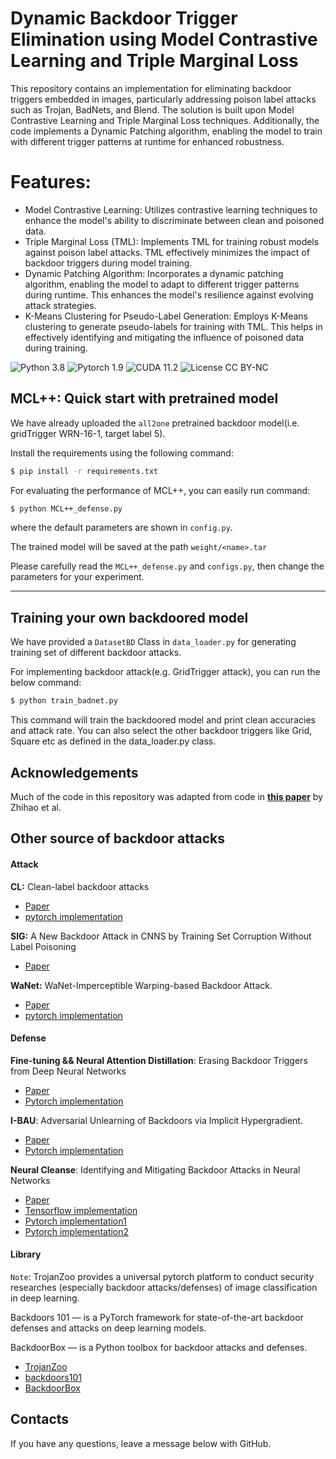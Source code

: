 # Dynamic Backdoor Trigger Elimination using Model Contrastive Learning and Triple Marginal Loss
This repository contains an implementation for eliminating backdoor triggers embedded in images, particularly addressing poison label attacks such as Trojan, BadNets, and Blend. The solution is built upon Model Contrastive Learning and Triple Marginal Loss techniques. Additionally, the code implements a Dynamic Patching algorithm, enabling the model to train with different trigger patterns at runtime for enhanced robustness.

# Features:
- Model Contrastive Learning: Utilizes contrastive learning techniques to enhance the model's ability to discriminate between clean and poisoned data.
- Triple Marginal Loss (TML): Implements TML for training robust models against poison label attacks. TML effectively minimizes the impact of backdoor triggers during model training.
- Dynamic Patching Algorithm: Incorporates a dynamic patching algorithm, enabling the model to adapt to different trigger patterns during runtime. This enhances the model's resilience against evolving attack strategies.
- K-Means Clustering for Pseudo-Label Generation: Employs K-Means clustering to generate pseudo-labels for training with TML. This helps in effectively identifying and mitigating the influence of poisoned data during training. 

![Python 3.8](https://img.shields.io/badge/python-3.8-DodgerBlue.svg?style=plastic)
![Pytorch 1.9](https://img.shields.io/badge/pytorch-1.9-DodgerBlue.svg?style=plastic)
![CUDA 11.2](https://img.shields.io/badge/cuda-11.2-DodgerBlue.svg?style=plastic)
![License CC BY-NC](https://img.shields.io/badge/license-CC_BY--NC-DodgerBlue.svg?style=plastic)

## MCL++: Quick start with pretrained model
We have already uploaded the `all2one` pretrained backdoor model(i.e. gridTrigger WRN-16-1, target label 5).

Install the requirements using the following command:
```bash
$ pip install -r requirements.txt
```
For evaluating the performance of  MCL++, you can easily run command:

```bash
$ python MCL++_defense.py
```
where the default parameters are shown in `config.py`.

The trained model will be saved at the path `weight/<name>.tar`

Please carefully read the `MCL++_defense.py` and `configs.py`, then change the parameters for your experiment.



---

## Training your own backdoored model
We have provided a `DatasetBD` Class in `data_loader.py` for generating training set of different backdoor attacks. 

For implementing backdoor attack(e.g. GridTrigger attack), you can run the below command:

```bash
$ python train_badnet.py
```
This command will train the backdoored model and print clean accuracies and attack rate. You can also select the other backdoor triggers like Grid, Square etc as defined in the data_loader.py class. 


## Acknowledgements
Much of the code in this repository was adapted from code in **[this paper](https://github.com/Zhihao151/MCL/blob/master/main.py)** by Zhihao et al.

## Other source of backdoor attacks
#### Attack

**CL:** Clean-label backdoor attacks

- [Paper](https://people.csail.mit.edu/madry/lab/cleanlabel.pdf)
- [pytorch implementation](https://github.com/hkunzhe/label_consistent_attacks_pytorch)

**SIG:** A New Backdoor Attack in CNNS by Training Set Corruption Without Label Poisoning

- [Paper](https://ieeexplore.ieee.org/document/8802997/footnotes)

**WaNet:** WaNet-Imperceptible Warping-based Backdoor Attack.

- [Paper](https://openreview.net/pdf?id=eEn8KTtJOx)
- [pytorch implementation](https://github.com/VinAIResearch/Warping-based_Backdoor_Attack-release)

#### Defense


**Fine-tuning && Neural Attention Distillation**: Erasing Backdoor Triggers from Deep Neural Networks

- [Paper](https://openreview.net/pdf?id=9l0K4OM-oXE)
- [Pytorch implementation](https://github.com/bboylyg/NAD)

**I-BAU**: Adversarial Unlearning of Backdoors via Implicit Hypergradient.

- [Paper](https://arxiv.org/pdf/2110.03735.pdf)
- [Pytorch implementation](https://github.com/YiZeng623/I-BAU)

**Neural Cleanse**: Identifying and Mitigating Backdoor Attacks in Neural Networks

- [Paper](https://people.cs.uchicago.edu/~ravenben/publications/pdf/backdoor-sp19.pdf)
- [Tensorflow implementation](https://github.com/Abhishikta-codes/neural_cleanse)
- [Pytorch implementation1](https://github.com/lijiachun123/TrojAi)
- [Pytorch implementation2](https://github.com/VinAIResearch/input-aware-backdoor-attack-release/tree/master/defenses)

#### Library

`Note`: TrojanZoo provides a universal pytorch platform to conduct security researches (especially backdoor attacks/defenses) of image classification in deep learning.

Backdoors 101 — is a PyTorch framework for state-of-the-art backdoor defenses and attacks on deep learning models. 

BackdoorBox — is a Python toolbox for backdoor attacks and defenses.

- [TrojanZoo](https://github.com/ain-soph/trojanzoo)
- [backdoors101](https://github.com/ebagdasa/backdoors101)
- [BackdoorBox](https://github.com/THUYimingLi/BackdoorBox)


## Contacts

If you have any questions, leave a message below with GitHub.

